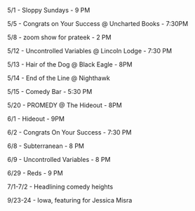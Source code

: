 5/1 - Sloppy Sundays - 9 PM

5/5 - Congrats on Your Success @ Uncharted Books - 7:30PM

5/8 - zoom show for prateek - 2 PM

5/12 - Uncontrolled Variables @ Lincoln Lodge - 7:30 PM

5/13 - Hair of the Dog @ Black Eagle - 8PM

5/14 - End of the Line @ Nighthawk

5/15 - Comedy Bar - 5:30 PM

5/20 - PROMEDY @ The Hideout - 8PM

6/1 - Hideout - 9PM

6/2 - Congrats On Your Success - 7:30 PM

6/8 - Subterranean - 8 PM

6/9 - Uncontrolled Variables - 8 PM

6/29 - Reds - 9 PM

7/1-7/2 - Headlining comedy heights

9/23-24 - Iowa, featuring for Jessica Misra
